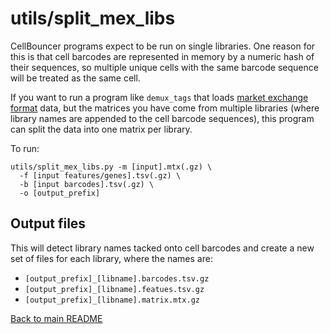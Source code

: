 # utils/split_mex_libs
CellBouncer programs expect to be run on single libraries. One reason for this is that cell barcodes are represented in memory by a numeric hash of their sequences, so multiple unique cells with the same barcode sequence will be treated as the same cell.

If you want to run a program like `demux_tags` that loads [market exchange format](https://kb.10xgenomics.com/hc/en-us/articles/115000794686-How-is-the-MEX-format-used-for-the-gene-barcode-matrices) data, but the matrices you have come from multiple libraries (where library names are appended to the cell barcode sequences), this program can split the data into one matrix per library.

To run:
```
utils/split_mex_libs.py -m [input].mtx(.gz) \
  -f [input features/genes].tsv(.gz) \
  -b [input barcodes].tsv(.gz) \
  -o [output_prefix]
```

## Output files

This will detect library names tacked onto cell barcodes and create a new set of files for each library, where the names are:
* `[output_prefix]_[libname].barcodes.tsv.gz`
* `[output_prefix]_[libname].featues.tsv.gz`
* `[output_prefix]_[libname].matrix.mtx.gz`

[Back to main README](../README.md)
